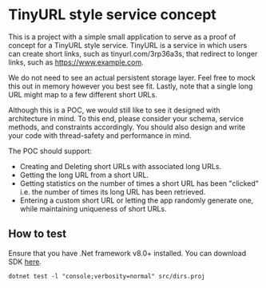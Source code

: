 # TinyURL style service concept

This is a project with a simple small application to serve as a proof of concept for a TinyURL style service. TinyURL is a service in which users can create short links, such as tinyurl.com/3rp36a3s, that redirect to longer links, such as https://www.example.com.

We do not need to see an actual persistent storage layer. Feel free to mock this out in memory however you best see fit. Lastly, note that a single long URL might map to a few different short URLs.

Although this is a POC, we would still like to see it designed with architecture in mind. To this end, please consider your schema, service methods, and constraints accordingly. You should also design and write your code with thread-safety and performance in mind.

The POC should support:
 * Creating and Deleting short URLs with associated long URLs.
 * Getting the long URL from a short URL.
 * Getting statistics on the number of times a short URL has been "clicked" i.e. the number of times its long URL has been retrieved.
 * Entering a custom short URL or letting the app randomly generate one, while maintaining uniqueness of short URLs.

## How to test

Ensure that you have .Net framework v8.0+ installed. You can download SDK [here](https://dotnet.microsoft.com/en-us/download/dotnet/8.0).

```shell
dotnet test -l "console;verbosity=normal" src/dirs.proj
```
